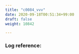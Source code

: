 ```yaml
---
title: "c0084_vvv"
date: 2020-09-18T00:51:34+99:00
draft: false
weight: 10842

---
```


### Log reference: <no value>

```

